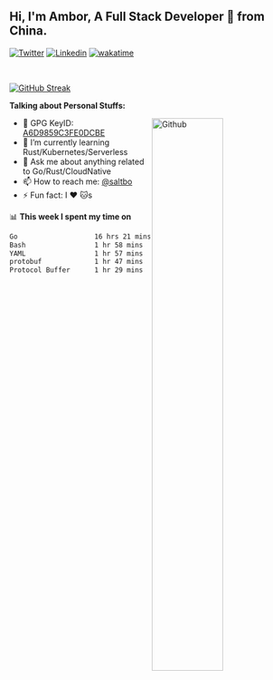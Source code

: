 ## Hi, I'm Ambor, A Full Stack Developer 🚀 from China.

[![Twitter](https://img.shields.io/badge/-saltbo-1ca0f1?style=flat&logo=twitter&logoColor=white)](https://twitter.com/rdsaltbo)
[![Linkedin](https://img.shields.io/badge/-saltbo-blue?style=flat&logo=Linkedin&logoColor=white)](https://www.linkedin.com/in/saltbo/)
[![wakatime](https://wakatime.com/badge/user/f82b1c77-faab-48cd-aef5-a12c0aff104b.svg)](https://wakatime.com/@f82b1c77-faab-48cd-aef5-a12c0aff104b)

&nbsp;  

[![GitHub Streak](http://github-readme-streak-stats.herokuapp.com?user=saltbo&hide_border=true&date_format=M%20j%5B%2C%20Y%5D)](https://git.io/streak-stats)

**Talking about Personal Stuffs:**
<!-- Any image aligned to the right. Beware the width  -->
<img width="50%" align="right" alt="Github" src="https://raw.githubusercontent.com/saltbo/saltbo/master/images/git-header.svg" />

- 🤘 GPG KeyID: [A6D9859C3FE0DCBE](https://saltbo.cn/pgp_keys.asc)
- 🌱 I’m currently learning Rust/Kubernetes/Serverless
- 💬 Ask me about anything related to Go/Rust/CloudNative
- 📫 How to reach me: [@saltbo](https://t.me/saltbo)
- ⚡ Fun fact: I :heart: :cat:s


📊 **This week I spent my time on**
<!--START_SECTION:waka-->

```txt
Go                   16 hrs 21 mins  ███████████████░░░░░░░░░░   59.51 %
Bash                 1 hr 58 mins    █▓░░░░░░░░░░░░░░░░░░░░░░░   07.16 %
YAML                 1 hr 57 mins    █▓░░░░░░░░░░░░░░░░░░░░░░░   07.10 %
protobuf             1 hr 47 mins    █▓░░░░░░░░░░░░░░░░░░░░░░░   06.54 %
Protocol Buffer      1 hr 29 mins    █▒░░░░░░░░░░░░░░░░░░░░░░░   05.40 %
```

<!--END_SECTION:waka-->

